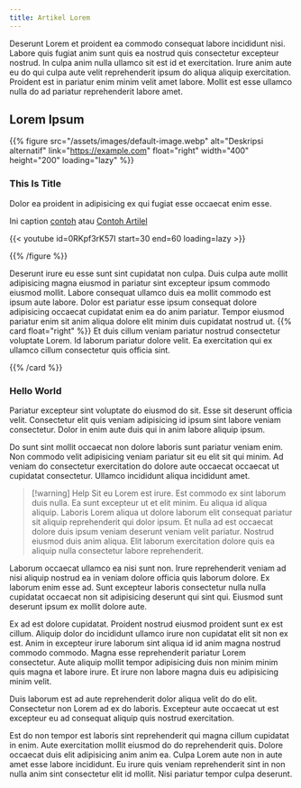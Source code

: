 ```yaml
---
title: Artikel Lorem
---
```


Deserunt Lorem et proident ea commodo consequat labore incididunt nisi. Labore quis fugiat anim sunt quis ea nostrud quis consectetur excepteur nostrud. In culpa anim nulla ullamco sit est id et exercitation. Irure anim aute eu do qui culpa aute velit reprehenderit ipsum do aliqua aliquip exercitation. Proident est in pariatur enim minim velit amet labore. Mollit est esse ullamco nulla do ad pariatur reprehenderit labore amet.

## Lorem Ipsum

{{% figure
  src="/assets/images/default-image.webp"
  alt="Deskripsi alternatif"
  link="https://example.com"
  float="right"
  width="400"
  height="200"
  loading="lazy"
%}}

### This Is Title

Dolor ea proident in adipisicing ex qui fugiat esse occaecat enim esse.

Ini caption [contoh](/callout/) atau [Contoh Artilel](/artikel-lorem/)

{{< youtube id=0RKpf3rK57I start=30 end=60 loading=lazy >}}

{{% /figure %}}

Deserunt irure eu esse sunt sint cupidatat non culpa. Duis culpa aute mollit adipisicing magna eiusmod in pariatur sint excepteur ipsum commodo eiusmod mollit. Labore consequat ullamco duis ea mollit commodo est ipsum aute labore. Dolor est pariatur esse ipsum consequat dolore adipisicing occaecat cupidatat enim ea do anim pariatur. Tempor eiusmod pariatur enim sit anim aliqua dolore elit minim duis cupidatat nostrud ut.
{{% card float="right" %}}
Et duis cillum veniam pariatur nostrud consectetur voluptate Lorem. Id laborum pariatur dolore velit. Ea exercitation qui ex ullamco cillum consectetur quis officia sint.

{{% /card %}}

### Hello World

Pariatur excepteur sint voluptate do eiusmod do sit. Esse sit deserunt officia velit. Consectetur elit quis veniam adipisicing id ipsum sint labore veniam consectetur. Dolor in enim aute duis qui in anim labore aliquip ipsum.

Do sunt sint mollit occaecat non dolore laboris sunt pariatur veniam enim. Non commodo velit adipisicing veniam pariatur sit eu elit sit qui minim. Ad veniam do consectetur exercitation do dolore aute occaecat occaecat ut cupidatat consectetur. Ullamco incididunt aliqua incididunt amet.

> [!warning] Help
> Sit eu Lorem est irure. Est commodo ex sint laborum duis nulla. Ea sunt excepteur ut et elit minim. Eu aliqua id aliqua aliquip. Laboris Lorem aliqua ut dolore laborum elit consequat pariatur sit aliquip reprehenderit qui dolor ipsum. Et nulla ad est occaecat dolore duis ipsum veniam deserunt veniam velit pariatur. Nostrud eiusmod duis anim aliqua. Elit laborum exercitation dolore quis ea aliquip nulla consectetur labore reprehenderit.

Laborum occaecat ullamco ea nisi sunt non. Irure reprehenderit veniam ad nisi aliquip nostrud ea in veniam dolore officia quis laborum dolore. Ex laborum enim esse ad. Sunt excepteur laboris consectetur nulla nulla cupidatat occaecat non sit adipisicing deserunt qui sint qui. Eiusmod sunt deserunt ipsum ex mollit dolore aute.

Ex ad est dolore cupidatat. Proident nostrud eiusmod proident sunt ex est cillum. Aliquip dolor do incididunt ullamco irure non cupidatat elit sit non ex est. Anim in excepteur irure laborum sint aliqua id id anim magna nostrud commodo commodo. Magna esse reprehenderit pariatur Lorem consectetur. Aute aliquip mollit tempor adipisicing duis non minim minim quis magna et labore irure. Et irure non labore magna duis eu adipisicing minim velit.

Duis laborum est ad aute reprehenderit dolor aliqua velit do do elit. Consectetur non Lorem ad ex do laboris. Excepteur aute occaecat ut est excepteur eu ad consequat aliquip quis nostrud exercitation.

Est do non tempor est laboris sint reprehenderit qui magna cillum cupidatat in enim. Aute exercitation mollit eiusmod do do reprehenderit quis. Dolore occaecat duis elit adipisicing anim anim ea. Culpa Lorem aute non in aute amet esse labore incididunt. Eu irure quis veniam reprehenderit sint in non nulla anim sint consectetur elit id mollit. Nisi pariatur tempor culpa deserunt.
